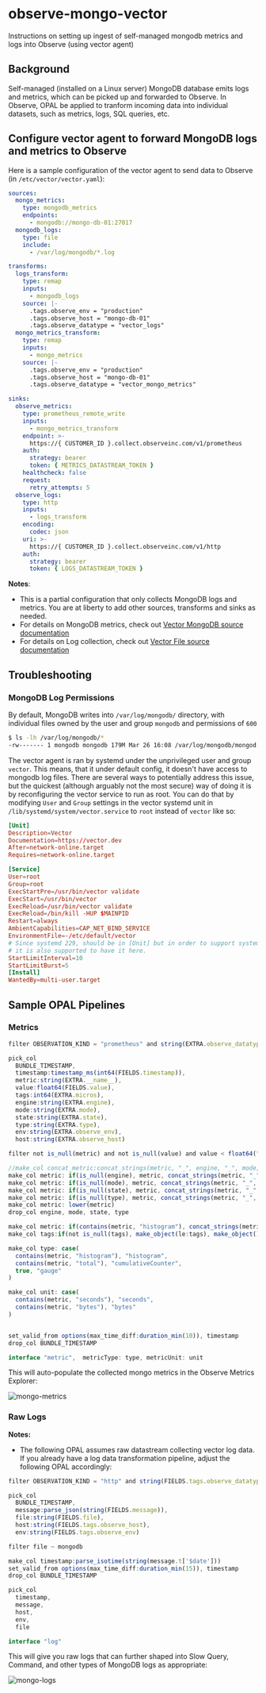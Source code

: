 # observe-mongo-vector

Instructions on setting up ingest of self-managed mongodb metrics and logs into Observe (using vector agent)

## Background

Self-managed (installed on a Linux server) MongoDB database emits logs and metrics, which can be picked up and forwarded to Observe. In Observe, OPAL be applied to tranform incoming data into individual datasets, such as metrics, logs, SQL queries, etc.

## Configure vector agent to forward MongoDB logs and metrics to Observe

Here is a sample configuration of the vector agent to send data to Observe (in `/etc/vector/vector.yaml`):

```yaml
sources:
  mongo_metrics:
    type: mongodb_metrics
    endpoints:
      - mongodb://mongo-db-01:27017
  mongodb_logs:
    type: file
    include:
      - /var/log/mongodb/*.log

transforms:
  logs_transform:
    type: remap
    inputs:
      - mongodb_logs
    source: |-
      .tags.observe_env = "production"
      .tags.observe_host = "mongo-db-01"
      .tags.observe_datatype = "vector_logs"
  mongo_metrics_transform:
    type: remap
    inputs:
      - mongo_metrics
    source: |-
      .tags.observe_env = "production"
      .tags.observe_host = "mongo-db-01"
      .tags.observe_datatype = "vector_mongo_metrics"

sinks:
  observe_metrics:
    type: prometheus_remote_write
    inputs:
      - mongo_metrics_transform
    endpoint: >-
      https://{ CUSTOMER_ID }.collect.observeinc.com/v1/prometheus
    auth:
      strategy: bearer
      token: { METRICS_DATASTREAM_TOKEN }
    healthcheck: false
    request:
      retry_attempts: 5
  observe_logs:
    type: http
    inputs:
      - logs_transform
    encoding:
      codec: json
    uri: >-
      https://{ CUSTOMER_ID }.collect.observeinc.com/v1/http
    auth:
      strategy: bearer
      token: { LOGS_DATASTREAM_TOKEN }
```

**Notes**:

- This is a partial configuration that only collects MongoDB logs and metrics. You are at liberty to add other sources, transforms and sinks as needed.
- For details on MongoDB metrics, check out [Vector MongoDB source documentation](https://vector.dev/docs/reference/configuration/sources/mongodb_metrics/)
- For details on Log collection, check out [Vector File source documentation](https://vector.dev/docs/reference/configuration/sources/file/)

## Troubleshooting

### MongoDB Log Permissions

By default, MongoDB writes into `/var/log/mongodb/` directory, with individual files owned by the user and group `mongodb` and permissions of `600`

```sh
$ ls -lh /var/log/mongodb/*
-rw------- 1 mongodb mongodb 179M Mar 26 16:08 /var/log/mongodb/mongod.log
```

The vector agent is ran by systemd under the unprivileged user and group `vector`. This means, that it under default config, it doesn't have access to mongodb log files. There are several ways to potentially address this issue, but the quickest (although arguably not the most secure) way of doing it is by reconfiguring the vector service to run as root. You can do that by modifying `User` and `Group` settings in the vector systemd unit in `/lib/systemd/system/vector.service` to `root` instead of `vector` like so:

```toml
[Unit]
Description=Vector
Documentation=https://vector.dev
After=network-online.target
Requires=network-online.target

[Service]
User=root
Group=root
ExecStartPre=/usr/bin/vector validate
ExecStart=/usr/bin/vector
ExecReload=/usr/bin/vector validate
ExecReload=/bin/kill -HUP $MAINPID
Restart=always
AmbientCapabilities=CAP_NET_BIND_SERVICE
EnvironmentFile=-/etc/default/vector
# Since systemd 229, should be in [Unit] but in order to support systemd <229,
# it is also supported to have it here.
StartLimitInterval=10
StartLimitBurst=5
[Install]
WantedBy=multi-user.target
```

## Sample OPAL Pipelines

### Metrics

```js
filter OBSERVATION_KIND = "prometheus" and string(EXTRA.observe_datatype) = "vector_mongo_metrics"

pick_col
  BUNDLE_TIMESTAMP,
  timestamp:timestamp_ms(int64(FIELDS.timestamp)),
  metric:string(EXTRA.__name__),
  value:float64(FIELDS.value),
  tags:int64(EXTRA.micros),
  engine:string(EXTRA.engine),
  mode:string(EXTRA.mode),
  state:string(EXTRA.state),
  type:string(EXTRA.type),
  env:string(EXTRA.observe_env),
  host:string(EXTRA.observe_host)

filter not is_null(metric) and not is_null(value) and value < float64("inf")

//make_col concat_metric:concat_strings(metric, "_", engine, "_", mode, "_", state, "_", type)
make_col metric: if(is_null(engine), metric, concat_strings(metric, "_", engine))
make_col metric: if(is_null(mode), metric, concat_strings(metric, "_", mode))
make_col metric: if(is_null(state), metric, concat_strings(metric, "_", state))
make_col metric: if(is_null(type), metric, concat_strings(metric, "_", type))
make_col metric: lower(metric)
drop_col engine, mode, state, type

make_col metric: if(contains(metric, "histogram"), concat_strings(metric, "_bucket"), metric)
make_col tags:if(not is_null(tags), make_object(le:tags), make_object())

make_col type: case(
  contains(metric, "histogram"), "histogram",
  contains(metric, "total"), "cumulativeCounter",
  true, "gauge"
)

make_col unit: case(
  contains(metric, "seconds"), "seconds",
  contains(metric, "bytes"), "bytes"
)


set_valid_from options(max_time_diff:duration_min(10)), timestamp
drop_col BUNDLE_TIMESTAMP

interface "metric",  metricType: type, metricUnit: unit
```

This will auto-populate the collected mongo metrics in the Observe Metrics Explorer:

![mongo-metrics](screenshots/metrics-observe.png)

### Raw Logs

**Notes:**

- The following OPAL assumes raw datastream collecting vector log data. If you already have a log data transformation pipeline, adjust the following OPAL accordingly:

```js
filter OBSERVATION_KIND = "http" and string(FIELDS.tags.observe_datatype) = "vector_logs"

pick_col
  BUNDLE_TIMESTAMP,
  message:parse_json(string(FIELDS.message)),
  file:string(FIELDS.file),
  host:string(FIELDS.tags.observe_host),
  env:string(FIELDS.tags.observe_env)

filter file ~ mongodb

make_col timestamp:parse_isotime(string(message.t['$date']))
set_valid_from options(max_time_diff:duration_min(15)), timestamp
drop_col BUNDLE_TIMESTAMP

pick_col
  timestamp,
  message,
  host,
  env,
  file

interface "log"
```

This will give you raw logs that can further shaped into Slow Query, Command, and other types of MongoDB logs as appropriate:

![mongo-logs](screenshots/raw-logs-observe.png)

